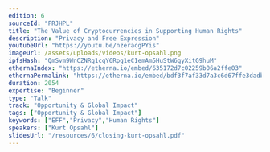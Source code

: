 ```yaml
---
edition: 6
sourceId: "FRJHPL"
title: "The Value of Cryptocurrencies in Supporting Human Rights"
description: "Privacy and Free Expression"
youtubeUrl: "https://youtu.be/nzeracgPYis"
imageUrl: /assets/uploads/videos/kurt-opsahl.png
ipfsHash: "QmSvm9WnCZNRg1cqY6Rpg1eC1emAm5HuStW6gyXitG9huM"
ethernaIndex: "https://etherna.io/embed/635172d7c02259b06a2ffe03"
ethernaPermalink: "https://etherna.io/embed/bdf3f7af33d7a3c6d67ffe3dadb7f199379d2b049202b8d98d0cde476236d06a"
duration: 2054
expertise: "Beginner"
type: "Talk"
track: "Opportunity & Global Impact"
tags: ["Opportunity & Global Impact"]
keywords: ["EFF","Privacy","Human Rights"]
speakers: ["Kurt Opsahl"]
slidesUrl: "/resources/6/closing-kurt-opsahl.pdf"
---
```

